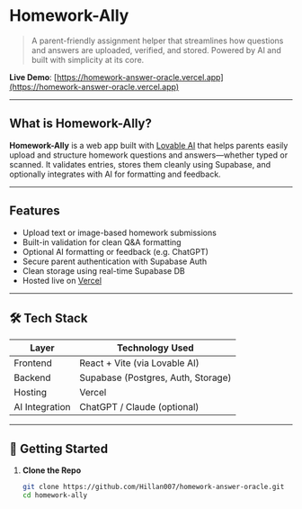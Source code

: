 #  Homework-Ally

> A parent-friendly assignment helper that streamlines how questions and answers are uploaded, verified, and stored. Powered by AI and built with simplicity at its core.

 **Live Demo**: [https://homework-answer-oracle.vercel.app](https://homework-answer-oracle.vercel.app)

---

## What is Homework-Ally?

**Homework-Ally** is a web app built with [Lovable AI](https://lovable.ai) that helps parents easily upload and structure homework questions and answers—whether typed or scanned. It validates entries, stores them cleanly using Supabase, and optionally integrates with AI for formatting and feedback.

---

##  Features

-  Upload text or image-based homework submissions  
-  Built-in validation for clean Q&A formatting  
-  Optional AI formatting or feedback (e.g. ChatGPT)  
-  Secure parent authentication with Supabase Auth  
-  Clean storage using real-time Supabase DB  
-  Hosted live on [Vercel](https://vercel.com)

---

## 🛠️ Tech Stack

| Layer           | Technology Used                |
|----------------|---------------------------------|
| Frontend       | React + Vite (via Lovable AI)   |
| Backend        | Supabase (Postgres, Auth, Storage) |
| Hosting        | Vercel                          |
| AI Integration | ChatGPT / Claude (optional)     |

---

## 🧰 Getting Started

1. **Clone the Repo**

   ```bash
   git clone https://github.com/Hillan007/homework-answer-oracle.git
   cd homework-ally

